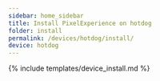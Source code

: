 ```yaml
---
sidebar: home_sidebar
title: Install PixelExperience on hotdog
folder: install
permalink: /devices/hotdog/install/
device: hotdog
---
```

{% include templates/device_install.md %}
